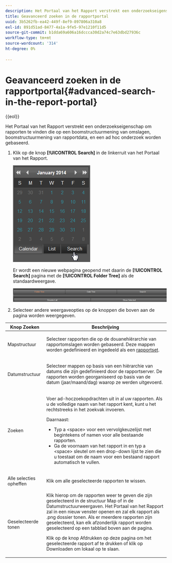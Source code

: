 ```yaml
---
description: Het Portaal van het Rapport verstrekt een onderzoekseigenschap om rapporten te vinden die op een boomstructuurmening van omslagen, boomstructuurmening van rapportdata, en een ad hoc onderzoek worden gebaseerd.
title: Geavanceerd zoeken in de rapportportal
uuid: 3b5262fb-ea42-449f-8ef9-897806a310a8
exl-id: 891d51ad-8477-4a1a-9fe5-97e1210f11d5
source-git-commit: b1dda69a606a16dccca30d2a74c7e63dbd27936c
workflow-type: tm+mt
source-wordcount: '314'
ht-degree: 0%

---
```


# Geavanceerd zoeken in de rapportportal{#advanced-search-in-the-report-portal}

{{eol}}

Het Portaal van het Rapport verstrekt een onderzoekseigenschap om rapporten te vinden die op een boomstructuurmening van omslagen, boomstructuurmening van rapportdata, en een ad hoc onderzoek worden gebaseerd.

1. Klik op de knop **[!UICONTROL Search]** in de linkerruit van het Portaal van het Rapport.

   ![](assets/report_portal_search_button.png)

   Er wordt een nieuwe webpagina geopend met daarin de **[!UICONTROL Search]** pagina met de **[!UICONTROL Folder Tree]** als de standaardweergave.

   ![](assets/report_portal_search_headers.png)

1. Selecteer andere weergaveopties op de knoppen die boven aan de pagina worden weergegeven.

<table id="table_02610040A3284C07B62A6E70C0421573"> 
 <thead> 
  <tr> 
   <th colname="col1" class="entry"> Knop Zoeken </th> 
   <th colname="col2" class="entry"> Beschrijving </th> 
  </tr> 
 </thead>
 <tbody> 
  <tr> 
   <td colname="col1"> <p>Mapstructuur </p> </td> 
   <td colname="col2"> <p>Selecteer rapporten die op de douanehiërarchie van rapportomslagen worden gebaseerd. Deze mappen worden gedefinieerd en ingedeeld als een <a href="../../home/c-rpt-oview/c-work-rpt-sets/c-work-rpt-sets.md#concept-a5f078668e1245e684cb2a778c8803d5"> rapportset</a>. </p> </td> 
  </tr> 
  <tr> 
   <td colname="col1"> <p>Datumstructuur </p> </td> 
   <td colname="col2"> <p>Selecteer mappen op basis van een hiërarchie van datums die zijn gedefinieerd door de rapportserver. De rapporten worden georganiseerd op basis van de datum (jaar/maand/dag) waarop ze werden uitgevoerd. </p> </td> 
  </tr> 
  <tr> 
   <td colname="col1"> <p>Zoeken </p> </td> 
   <td colname="col2"> <p>Voer ad-hoczoekopdrachten uit in al uw rapporten. Als u de volledige naam van het rapport kent, kunt u het rechtstreeks in het zoekvak invoeren. </p> <p>Daarnaast: </p> 
    <ul id="ul_EAE30AAA865942078D0C6C0AE527C07C"> 
     <li id="li_F5213977442F4B89A62CA6BC315F95BE">Typ a &lt;space&gt; voor een vervolgkeuzelijst met begintekens of namen voor alle bestaande rapporten. </li> 
     <li id="li_C28799438777471290B424CAFFCAF810">Ga de voornaam van het rapport in en typ a &lt;space&gt; sleutel om een drop-down lijst te zien die u toestaat om de naam voor een bestaand rapport automatisch te vullen. </li> 
    </ul> </td> 
  </tr> 
  <tr> 
   <td colname="col1"> <p>Alle selecties opheffen </p> </td> 
   <td colname="col2"> Klik om alle geselecteerde rapporten te wissen. </td> 
  </tr> 
  <tr> 
   <td colname="col1"> <p>Geselecteerde tonen </p> </td> 
   <td colname="col2">Klik hierop om de rapporten weer te geven die zijn geselecteerd in de structuur Map of in de Datumstructuurweergaven. Het Portaal van het Rapport zal in een nieuw venster openen en zal elk rapport als .png dossier tonen. Als er meerdere rapporten zijn geselecteerd, kan elk afzonderlijk rapport worden geselecteerd op een tabblad boven aan de pagina. <p>Klik op de knop <span class="uicontrol"> Afdrukken</span> op deze pagina om het geselecteerde rapport af te drukken of klik op <span class="uicontrol"> Downloaden</span> om lokaal op te slaan. </p> </td> 
  </tr> 
 </tbody> 
</table>
